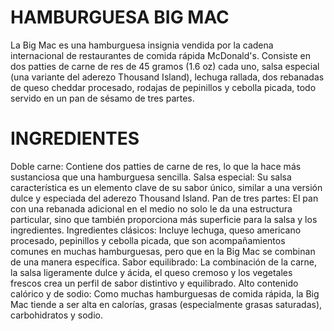 # HAMBURGUESA BIG MAC
La Big Mac es una hamburguesa insignia vendida por la cadena internacional de restaurantes de comida rápida McDonald's. Consiste en dos patties de carne de res de 45 gramos (1.6 oz) cada uno, salsa especial (una variante del aderezo Thousand Island), lechuga rallada, dos rebanadas de queso cheddar procesado, rodajas de pepinillos y cebolla picada, todo servido en un pan de sésamo de tres partes.

# INGREDIENTES
Doble carne: Contiene dos patties de carne de res, lo que la hace más sustanciosa que una hamburguesa sencilla.
Salsa especial: Su salsa característica es un elemento clave de su sabor único, similar a una versión dulce y especiada del aderezo Thousand Island.
Pan de tres partes: El pan con una rebanada adicional en el medio no solo le da una estructura particular, sino que también proporciona más superficie para la salsa y los ingredientes.
Ingredientes clásicos: Incluye lechuga, queso americano procesado, pepinillos y cebolla picada, que son acompañamientos comunes en muchas hamburguesas, pero que en la Big Mac se combinan de una manera específica.
Sabor equilibrado: La combinación de la carne, la salsa ligeramente dulce y ácida, el queso cremoso y los vegetales frescos crea un perfil de sabor distintivo y equilibrado.
Alto contenido calórico y de sodio: Como muchas hamburguesas de comida rápida, la Big Mac tiende a ser alta en calorías, grasas (especialmente grasas saturadas), carbohidratos y sodio.

